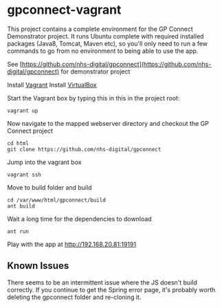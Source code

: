 # gpconnect-vagrant

This project contains a complete environment for the GP Connect Demonstrator project.  It runs Ubuntu complete with required installed packages (Java8, Tomcat, Maven etc), so you'll only need to run a few commands to go from no environment to being able to use the app.

See [https://github.com/nhs-digital/gpconnect](https://github.com/nhs-digital/gpconnect) for demonstrator project

Install [Vagrant](https://www.vagrantup.com/downloads.html)
Install [VirtualBox](https://www.virtualbox.org/wiki/Downloads)

Start the Vagrant box by typing this in this in the project root:
```
vagrant up
```

Now navigate to the mapped webserver directory and checkout the GP Connect project
```
cd html
git clone https://github.com/nhs-digital/gpconnect
```

Jump into the vagrant box
```
vagrant ssh
```

Move to build folder and build
```
cd /var/www/html/gpconnect/build
ant build
```

Wait a long time for the dependencies to download

```
ant run
```

Play with the app at http://192.168.20.81:19191

## Known Issues
There seems to be an intermittent issue where the JS doesn't build correctly. If you continue to get the Spring error page, it's probably worth deleting the gpconnect folder and re-cloning it.
